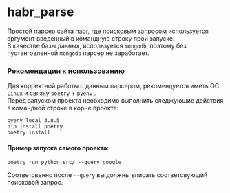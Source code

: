 # habr_parse

Простой парсер сайта [habr](https://habr.com/ru/), где поисковым запросом используется аргумент введенный в командную строку прои запуске.  
В качестве базы данных, используется `mongodb`, поэтому без пустанговленной `mongodb` парсер не заработает.  

### Рекомендации к использованию

Для корректной работы с данным парсером, рекомендуется иметь ОС `Linux` и связку `poetry` + `pyenv` .  
Перед запуском проекта необходимо выполнить следжующие действия в командной строке в корне проекте:  
```
pyenv local 3.8.5
pip install poetry
poetry install
```

#### Пример запуска самого проекта:  
```
poetry run python src/ --query google 
```

Соответсвенно после `--query` вы должны вписать соответсвующий поисковой запрос.  
    